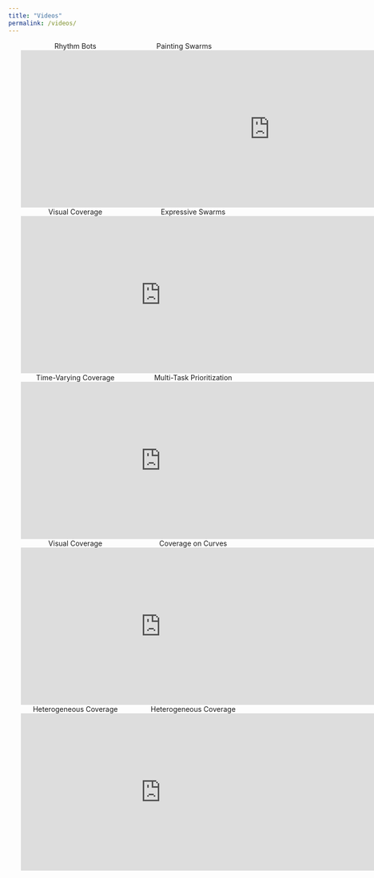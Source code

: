 ```yaml
---
title: "Videos"
permalink: /videos/
---
```


<center>
  <div style="width:90%">
    <div style="float:left;width:48%">
      <div id="title">Rhythm Bots</div>
      <iframe
        width="560"
        height="315"
        src="https://www.youtube.com/embed/WFODBJDlRUU?si=Dk9CdZr_2UHchbMK"
        frameborder="0"
        allow="accelerometer; autoplay; encrypted-media; gyroscope; picture-in-picture"
        allowfullscreen>
      </iframe>
    </div>
    <div style="float:left;width:48%">
      <div id="title">Painting Swarms</div>
      <iframe
        width="560"
        height="315"
        src="https://youtube.com/embed/rzHUsB7kccQ"
        frameborder="0"
        allow="accelerometer; autoplay; encrypted-media; gyroscope; picture-in-picture"
        allowfullscreen>
      </iframe>
    </div>
  </div>
</center>

<br><br>

<center>
  <div style="width:90%">
    <div style="float:right;width:48%">
      <div id="title">Expressive Swarms</div>
      <iframe
        width="560"
        height="315"
        src="https://www.youtube.com/embed/Z1C8xo-he-Y"
        frameborder="0"
        allow="accelerometer; autoplay; encrypted-media; gyroscope; picture-in-picture"
        allowfullscreen>
      </iframe>
    </div>
    <div style="float:left;width:48%">
      <div id="title">Visual Coverage</div>
      <iframe
        width="560"
        height="315"
        src="https://www.youtube.com/embed/NQmyLJbywmw"
        frameborder="0"
        allow="accelerometer; autoplay; encrypted-media; gyroscope; picture-in-picture"
        allowfullscreen>
      </iframe>
    </div>
  </div>
</center>

<br><br>

<center>
  <div style="width:90%">
    <div style="float:right;width:48%">
      <div id="title">Multi-Task Prioritization</div>
      <iframe
        width="560"
        height="315"
        src="https://www.youtube.com/embed/epzd6RPsuYQ"
        frameborder="0"
        allow="accelerometer; autoplay; encrypted-media; gyroscope; picture-in-picture"
        allowfullscreen>
      </iframe>
    </div>
    <div style="float:left;width:48%">
      <div id="title">Time-Varying Coverage</div>
      <iframe
        width="560"
        height="315"
        src="https://www.youtube.com/embed/vwM8FBAZEJE"
        frameborder="0"
        allow="accelerometer; autoplay; encrypted-media; gyroscope; picture-in-picture"
        allowfullscreen>
      </iframe>
    </div>
  </div>
</center>

<br>

<br>

<center>
  <div style="width:90%">
    <div style="float:right;width:48%">
      <div id="title">Coverage on Curves</div>
      <iframe
        width="560"
        height="315"
        src="https://www.youtube.com/embed/uibdjkQPty0"
        frameborder="0"
        allow="accelerometer; autoplay; encrypted-media; gyroscope; picture-in-picture"
        allowfullscreen>
      </iframe>
    </div>
    <div style="float:left;width:48%">
      <div id="title">Visual Coverage</div>
      <iframe
        width="560"
        height="315"
        src="https://www.youtube.com/embed/sT3u5bm8FLU"
        frameborder="0"
        allow="accelerometer; autoplay; encrypted-media; gyroscope; picture-in-picture"
        allowfullscreen>
      </iframe>
    </div>
  </div>
</center>

<br>

<br>

<center>
  <div style="width:90%">
    <div style="float:right;width:48%">
      <div id="title">Heterogeneous Coverage</div>
      <iframe
        width="560"
        height="315"
        src="https://www.youtube.com/embed/RbmkOJmka8M"
        frameborder="0"
        allow="accelerometer; autoplay; encrypted-media; gyroscope; picture-in-picture"
        allowfullscreen>
      </iframe>
    </div>
    <div style="float:left;width:48%">
      <div id="title">Heterogeneous Coverage</div>
      <iframe
        width="560"
        height="315"
        src="https://www.youtube.com/embed/BphBnisGWT0"
        frameborder="0"
        allow="accelerometer; autoplay; encrypted-media; gyroscope; picture-in-picture"
        allowfullscreen>
      </iframe>
    </div>
  </div>
</center>

